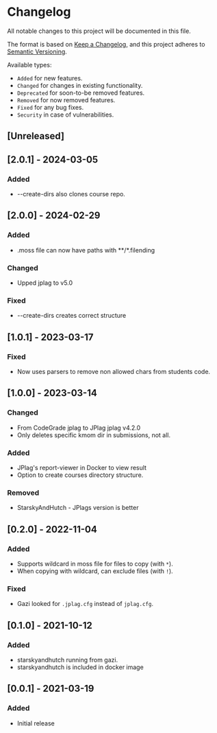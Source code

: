 # Changelog
All notable changes to this project will be documented in this file.

The format is based on [Keep a Changelog](https://keepachangelog.com/en/1.0.0/),
and this project adheres to [Semantic Versioning](https://semver.org/spec/v2.0.0.html).

Available types:

- `Added` for new features.
- `Changed` for changes in existing functionality.
- `Deprecated` for soon-to-be removed features.
- `Removed` for now removed features.
- `Fixed` for any bug fixes.
- `Security` in case of vulnerabilities.

## [Unreleased]

## [2.0.1] - 2024-03-05
### Added
- --create-dirs also clones course repo.

## [2.0.0] - 2024-02-29
### Added
- .moss file can now have paths with **/*.filending
### Changed
- Upped jplag to v5.0

### Fixed
- --create-dirs creates correct structure


## [1.0.1] - 2023-03-17
### Fixed
- Now uses parsers to remove non allowed chars from students code.

## [1.0.0] - 2023-03-14
### Changed
- From CodeGrade jplag to JPlag jplag v4.2.0
- Only deletes specific kmom dir in submissions, not all.
### Added
- JPlag's report-viewer in Docker to view result
- Option to create courses directory structure.
### Removed
- StarskyAndHutch - JPlags version is better


## [0.2.0] - 2022-11-04
### Added
- Supports wildcard in moss file for files to copy (with `*`).
- When copying with wildcard, can exclude files (with `!`).


### Fixed
- Gazi looked for `.jplag.cfg` instead of `jplag.cfg`.

## [0.1.0] - 2021-10-12
### Added
- starskyandhutch running from gazi.
- starskyandhutch is included in docker image



## [0.0.1] - 2021-03-19
### Added
- Initial release

